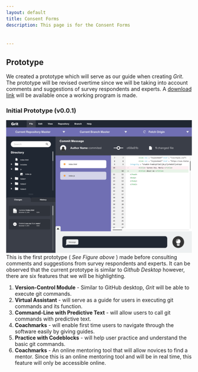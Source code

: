 ```yaml
---
layout: default
title: Consent Forms
description: This page is for the Consent Forms


---
```


## Prototype

We created a prototype which will serve as our guide when creating _Grit_. The prototype will be revised overtime since we will be taking into account comments and suggestions of survey respondents and experts. A [download link](#) will be available once a working program is made.
 
### Initial Prototype (v0.0.1)
![MockUp1](/assets/img/mockup1.png)
This is the first prototype ( _See Figure above_ ) made before consulting comments and suggestions from survey respondents and experts. It can be observed that the current prototype is similar to _Github Desktop_ however, there are six features that we will be highlighting.

1. __Version-Control Module__ - Similar to GitHub desktop, _Grit_ will be able to execute git commands.
2. __Virtual Assistant__ - will serve as a guide for users in executing git commands and its function.  
3. __Command-Line with Predictive Text__ - will allow users to call git commands with predictive text. 
4. __Coachmarks__ - will enable first time users to navigate through the software easily by giving guides. 
5. __Practice with Codeblocks__ - will help user practice and understand the basic git commands.
6. __Coachmarks__ - An online mentoring tool that will allow novices to find a mentor. Since this is an online mentoring tool and will be in real time, this feature will only be accessible online.   

